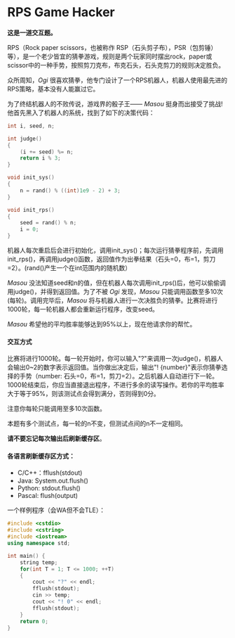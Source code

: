 # RPS Game Hacker

**这是一道交互题。**

RPS（Rock paper scissors，也被称作 RSP（石头剪子布），PSR（包剪锤）等），是一个老少皆宜的猜拳游戏，规则是两个玩家同时摆出rock，paper或scissor中的一种手势，按照剪刀克布，布克石头，石头克剪刀的规则决定胜负。

众所周知，$Ogi$ 很喜欢猜拳，他专门设计了一个RPS机器人，机器人使用最先进的RPS策略，基本没有人能赢过它。

为了终结机器人的不败传说，游戏界的骰子王—— $Masou$ 挺身而出接受了挑战! 他首先黑入了机器人的系统，找到了如下的决策代码：

```c++
int i, seed, n;

int judge()
{
	(i += seed) %= n;
	return i % 3;
}

void init_sys()
{
	n = rand() % ((int)1e9 - 2) + 3;
}

void init_rps()
{
	seed = rand() % n;
	i = 0;
}
```
机器人每次重启后会进行初始化，调用init_sys()；每次运行猜拳程序前，先调用init_rps()，再调用judge()函数，返回值作为出拳结果（石头=0，布=1，剪刀=2）。(rand()产生一个在int范围内的随机数）

$Masou$ 没法知道seed和n的值，但在机器人每次调用init_rps()后，他可以偷偷调用judge()，并得到返回值。为了不被 $Ogi$ 发现，$Masou$ 只能调用函数至多10次(每轮)。调用完毕后，$Masou$ 将与机器人进行一次决胜负的猜拳。比赛将进行1000轮，每一轮机器人都会重新运行程序，改变seed。

$Masou$ 希望他的平均胜率能够达到95%以上，现在他请求你的帮忙。

#### 交互方式

比赛将进行1000轮。每一轮开始时，你可以输入"?"来调用一次judge()，机器人会输出0~2的数字表示返回值。当你做出决定后，输出"! {number}"表示你猜拳选择的手势（number: 石头=0，布=1，剪刀=2）。之后机器人自动进行下一轮。1000轮结束后，你应当直接退出程序，不进行多余的读写操作。若你的平均胜率大于等于95%，则该测试点会得到满分，否则得到0分。

注意你每轮只能调用至多10次函数。

本题有多个测试点，每一轮的n不变，但测试点间的n不一定相同。

**请不要忘记每次输出后刷新缓存区**。

#### 各语言刷新缓存区方式：

* C/C++：fflush(stdout)
* Java: System.out.flush()
* Python: stdout.flush()
* Pascal: flush(output)



一个样例程序（会WA但不会TLE）：

```c++
#include <cstdio>
#include <cstring>
#include <iostream>
using namespace std;

int main() {
    string temp;
    for(int T = 1; T <= 1000; ++T)
    {
        cout << "?" << endl;
        fflush(stdout);
        cin >> temp;
        cout << "! 0" << endl;
        fflush(stdout);
    }
    return 0;
}
```
